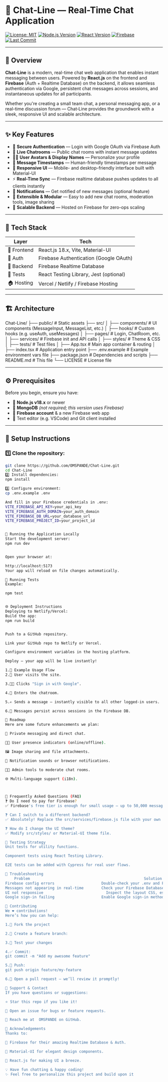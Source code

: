 # 💬 Chat‑Line — Real-Time Chat Application

[![License: MIT](https://img.shields.io/badge/license-MIT-green.svg)](LICENSE)
[![Node.js Version](https://img.shields.io/badge/node-18%2B-brightgreen)](https://nodejs.org/)
[![React Version](https://img.shields.io/badge/react-18.x-blue)](https://react.dev/)
[![Firebase](https://img.shields.io/badge/firebase-realtime_db-orange)](https://firebase.google.com/)
[![Last Commit](https://img.shields.io/github/last-commit/OMSPANDE/Chat-Line)](https://github.com/OMSPANDE/Chat-Line/commits/main)

---

## 📝 Overview

**Chat‑Line** is a modern, real-time chat web application that enables instant messaging between users. Powered by **React.js** on the frontend and **Firebase** (Auth + Realtime Database) on the backend, it allows seamless authentication via Google, persistent chat messages across sessions, and instantaneous updates for all participants.

Whether you're creating a small team chat, a personal messaging app, or a real-time discussion forum — Chat‑Line provides the groundwork with a sleek, responsive UI and scalable architecture.

---

## ✨ Key Features

- 🔐 **Secure Authentication** — Login with Google OAuth via Firebase Auth
- 💬 **Live Chatrooms** — Public chat rooms with instant message updates
- 🧑‍💻 **User Avatars & Display Names** — Personalize your profile
- 📜 **Message Timestamps** — Human-friendly timestamps per message
- 🎨 **Responsive UI** — Mobile- and desktop-friendly interface built with Material-UI
- ⚡ **Real-Time Sync** — Firebase realtime database pushes updates to all clients instantly
- 🔔 **Notifications** — Get notified of new messages (optional feature)
- 🧪 **Extensible & Modular** — Easy to add new chat rooms, moderation tools, image sharing
- 🧠 **Scalable Backend** — Hosted on Firebase for zero-ops scaling

---

## 🧰 Tech Stack

| Layer        | Tech                                      |
|--------------|--------------------------------------------|
| 🎨 Frontend   | React.js 18.x, Vite, Material-UI          |
| 🔐 Auth       | Firebase Authentication (Google OAuth)    |
| 🧠 Backend    | Firebase Realtime Database                |
| 🧪 Tests      | React Testing Library, Jest (optional)    |
| 🏠 Hosting    | Vercel / Netlify / Firebase Hosting       |

---

## 🏗️ Architecture

Chat-Line/
├── public/ # Static assets
├── src/
│ ├── components/ # UI components (MessageInput, MessageList, etc.)
│ ├── hooks/ # Custom hooks (e.g. useAuth, useMessages)
│ ├── pages/ # Login, ChatRoom, etc.
│ ├── services/ # Firebase init and API calls
│ ├── styles/ # Theme & CSS
│ ├── tests/ # Test files
│ ├── App.tsx # Main app container & routing
│ ├── index.tsx # Application entry point
├── .env.example # Example environment vars file
├── package.json # Dependencies and scripts
├── README.md # This file
└── LICENSE # License file


---

## ⚙️ Prerequisites

Before you begin, ensure you have:
- 🐍 **Node.js v18.x** or newer
- 🐬 **MongoDB** *(not required; this version uses Firebase)*
- 🔐 **Firebase account** & a new Firebase web app
- 🔧 Text editor (e.g. VSCode) and Git client installed

---

## 🔧 Setup Instructions

### 1️⃣ Clone the repository:
```bash
git clone https://github.com/OMSPANDE/Chat-Line.git
cd Chat-Line
2️⃣ Install dependencies:
npm install

3️⃣ Configure environment:
cp .env.example .env

And fill in your Firebase credentials in .env:
VITE_FIREBASE_API_KEY=your_api_key
VITE_FIREBASE_AUTH_DOMAIN=your_auth_domain
VITE_FIREBASE_DB_URL=your_database_url
VITE_FIREBASE_PROJECT_ID=your_project_id


🚀 Running the Application Locally
Start the development server:
npm run dev


Open your browser at:

http://localhost:5173
Your app will reload on file changes automatically.

🧪 Running Tests
Example:

npm test


🌐 Deployment Instructions
Deploying to Netlify/Vercel:
Build the app:
npm run build


Push to a GitHub repository.

Link your GitHub repo to Netlify or Vercel.

Configure environment variables in the hosting platform.

Deploy — your app will be live instantly!

1.🔄 Example Usage Flow
2.📧 User visits the site.

3.🧑‍💻 Clicks "Sign in with Google".

4.💬 Enters the chatroom.

5.✍️ Sends a message — instantly visible to all other logged-in users.

6.🔄 Messages persist across sessions in the Firebase DB.

🧠 Roadmap
Here are some future enhancements we plan:

📜 Private messaging and direct chat.

🧑‍💼 User presence indicators (online/offline).

🖼️ Image sharing and file attachments.

🔕 Notification sounds or browser notifications.

🧑‍💼 Admin tools to moderate chat rooms.

🌐 Multi-language support (i18n).



🧭 Frequently Asked Questions (FAQ)
❓ Do I need to pay for Firebase?
✅ Firebase's free tier is enough for small usage — up to 50,000 messages/month.

❓ Can I switch to a different backend?
✅ Absolutely! Replace the src/services/firebase.js file with your own API implementation.

❓ How do I change the UI theme?
✅ Modify src/styles/ or Material-UI theme file.

🧪 Testing Strategy
Unit tests for utility functions.

Component tests using React Testing Library.

E2E tests can be added with Cypress for real user flows.

🧠 Troubleshooting
    Problem	                                                  Solution
Firebase config errors	                   Double-check your .env and Firebase project settings
Messages not appearing in real-time	       Check your Firebase Database Rules and permissions
UI not responsive	                         Inspect the layout CSS, especially Material-UI breakpoints
Google sign-in failing	                   Enable Google sign-in method in Firebase console

🤝 Contributing
We ❤️ contributions!
Here’s how you can help:

1.🍴 Fork the project

2.🌿 Create a feature branch:

3.🧪 Test your changes

4.✅ Commit:
git commit -m "Add my awesome feature"

5.🚀 Push:
git push origin feature/my-feature

6.📜 Open a pull request — we’ll review it promptly!

📢 Support & Contact
If you have questions or suggestions:

⭐ Star this repo if you like it!

🐛 Open an issue for bugs or feature requests.

📧 Reach me at  OMSPANDE on GitHub.

🎉 Acknowledgements
Thanks to:

📄 Firebase for their amazing Realtime Database & Auth.

🎨 Material-UI for elegant design components.

🧠 React.js for making UI a breeze.

💡 Have fun chatting & happy coding!
✨ Feel free to personalize this project and build upon it










